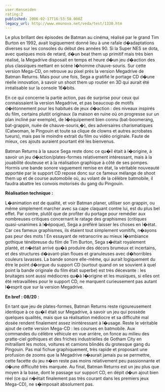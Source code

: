 ```yaml
---
user:Kenseiden
rating:2
published: 2006-02-17T16:53:58.000Z
legacy_url: http://www.emunova.net/veda/test/1330.htm
---
```

Le plus brillant des épisodes de Batman au cinéma, réalisé par le grand Tim Burton en 1992, avait logiquement donné lieu à une rafale d�adaptations diverses sur les consoles du début des années 90\. Si la Super NES se dota, avec quelques mois de retard, d�un beat them up primitif mais très bien réalisé, la Megadrive disposait en temps et heure d�un jeu d�action des plus classiques mettant en scène l�homme chauve-souris. Sur cette version Mega-CD, on retrouve au pixel près la version Megadrive de Batman Returns. Mais pour une fois, Sega a gratifié le portage CD d�une réelle innovation, à savoir un shoot them up routier en 3D qui aurait été irréalisable sur la console 16�bits.  

  

En ce qui concerne la partie action, pas de surprise pour ceux qui connaissaient la version Megadrive, et pas beaucoup de motifs d�étonnement pour les habitués de jeux d�action : des niveaux inspirés du film, certains plutôt originaux (la maison en ruine où on progresse sur un plan incliné par exemple), de l�équipement bien connu (bat-boomerang, bat-grappin, nuée de chauve-souris,�), des adversaires charismatiques (Catwoman, le Pingouin et toute sa clique de clowns et autres acrobates tueurs), mais pas le moindre extrait du film ou vidéo originale. Faute de mieux, ces ajouts auraient pourtant été les bienvenus.   

  

Batman Returns à la sauce Sega reste donc ce qu�il était à l�origine, à savoir un jeu d�action/plates-formes relativement intéressant, mais à la jouabilité douteuse et à la réalisation graphique à côté de ses pompes. Hormis une bande sonore vaguement remise en état, la véritable nouveauté apportée par le support CD repose donc sur ce fameux mélange de shoot them up et de course automobile où, au volant de la célèbre batmobile, il faudra abattre les convois motorisés du gang du Pingouin.   

  

  

**Réalisation technique :**   

L�animation est de qualité, et voir Batman planer, utiliser son grappin, ou même simplement marcher avec sa cape claquant contre lui, est du plus bel effet. Par contre, plutôt que de profiter du portage pour remédier aux nombreuses critiques concernant le ratage des graphismes (critiques quasi-unanimes à l�époque), Sega a préféré laisser les choses en l�état. Car ces fameux graphismes, ils étaient tout simplement vomitifs, n�ayons pas peur des mots ! En essayant de retranscrire au mieux l�ambiance gothique ténébreuse du film de Tim Burton, Sega s�était royalement planté, et n�était arrivé qu�à produire des décors brumeux et incertains, et des structures d�avant-plan floues et granuleuses avec d�horribles couleurs lavasses. La bande sonore elle-même, qui aurait logiquement du être le point d�orgue du support CD (surtout quand on se souvient à quel point la bande originale du film était superbe) est très décevante : les bruitages sont aussi médiocres qu�à l�origine et les musiques, si elles ont été retravaillées pour le support CD, ne marquent curieusement pas autant l�esprit que sur la version Megadrive.   

  

**En bref : 08/20** :  

En tant que jeu de plates-formes, Batman Returns reste rigoureusement identique à ce qu�il était sur Megadrive, à savoir un jeu qui possède quelques qualités, mais que sa réalisation médiocre et sa difficulté mal dosée rendent finalement assez inintéressant à l�usage. Reste le véritable ajout de cette version Mega-CD : les courses en batmobile. Aux commandes du célèbre véhicule en vue arrière, on fonce au milieu des gratte-ciel gothiques et des friches industrielles de Gotham City en mitraillant les motos, voitures et camions blindés du grotesque gang du Pingouin. Pas mal fichue graphiquement, très rapide et proposant une profusion de zooms que la Megadrive n�aurait jamais pu se permettre, cette facette du jeu n�en reste pas moins relativement peu passionnante et d�une difficulté très marquée. Au final, Batman Returns est un jeu plus que moyen à la base, dont le passage sur support CD, en dépit d�un ajout bien réel (ce qui n�était finalement pas très courant dans les premiers jeux Mega-CD), ne s�imposait absolument pas.